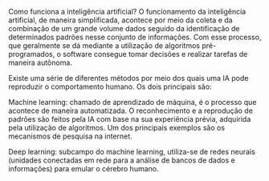 
Como funciona a inteligência artificial?
O funcionamento da inteligência artificial, de maneira simplificada, acontece por meio da coleta e da combinação de um grande volume dados seguido da identificação de determinados padrões nesse conjunto de informações. Com esse processo, que geralmente se dá mediante a utilização de algoritmos pré-programados, o software consegue tomar decisões e realizar tarefas de maneira autônoma.

Existe uma série de diferentes métodos por meio dos quais uma IA pode reproduzir o comportamento humano. Os dois principais são:

Machine learning: chamado de aprendizado de máquina, é o processo que acontece de maneira automatizada. O reconhecimento e a reprodução de padrões são feitos pela IA com base na sua experiência prévia, adquirida pela utilização de algoritmos. Um dos principais exemplos são os mecanismos de pesquisa na internet.

Deep learning: subcampo do machine learning, utiliza-se de redes neurais (unidades conectadas em rede para a análise de bancos de dados e informações) para emular o cérebro humano.
